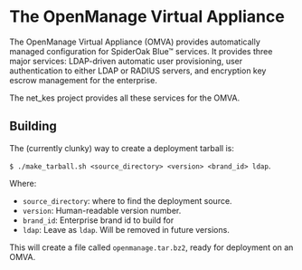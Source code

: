 # The OpenManage Virtual Appliance

The OpenManage Virtual Appliance (OMVA) provides automatically managed
configuration for SpiderOak Blue&trade; services.  It provides three
major services: LDAP-driven automatic user provisioning, user
authentication to either LDAP or RADIUS servers, and encryption key
escrow management for the enterprise.

The net_kes project provides all these services for the OMVA.

## Building

The (currently clunky) way to create a deployment tarball is:

`$ ./make_tarball.sh <source_directory> <version> <brand_id> ldap`.

Where:

* `source_directory`: where to find the deployment source.
* `version`: Human-readable version number.
* `brand_id`: Enterprise brand id to build for
* `ldap`: Leave as `ldap`. Will be removed in future versions.

This will create a file called `openmanage.tar.bz2`, ready for
deployment on an OMVA.
